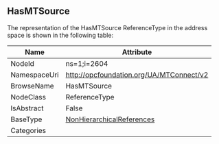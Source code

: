 <!-- objecttype -->
## HasMTSource
  
<!-- end of text -->
The representation of the HasMTSource ReferenceType in the address space is shown in the following table:  

|Name|Attribute|
|---|---|
|NodeId|ns=1;i=2604|
|NamespaceUri|http://opcfoundation.org/UA/MTConnect/v2|
|BrowseName|HasMTSource|
|NodeClass|ReferenceType|
|IsAbstract|False|
|BaseType|[NonHierarchicalReferences](../../../Core/Part3/ReferenceTypes/NonHierarchicalReferences/readme.md)|
|Categories||

